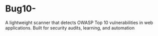 # Bug10-
A lightweight scanner that detects OWASP Top 10 vulnerabilities in web applications. Built for security audits, learning, and automation
